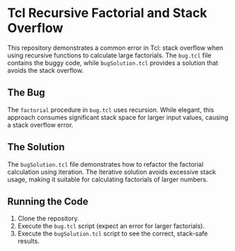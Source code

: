 # Tcl Recursive Factorial and Stack Overflow

This repository demonstrates a common error in Tcl: stack overflow when using recursive functions to calculate large factorials. The `bug.tcl` file contains the buggy code, while `bugSolution.tcl` provides a solution that avoids the stack overflow.

## The Bug
The `factorial` procedure in `bug.tcl` uses recursion. While elegant, this approach consumes significant stack space for larger input values, causing a stack overflow error.

## The Solution
The `bugSolution.tcl` file demonstrates how to refactor the factorial calculation using iteration. The iterative solution avoids excessive stack usage, making it suitable for calculating factorials of larger numbers.

## Running the Code
1. Clone the repository.
2. Execute the `bug.tcl` script (expect an error for larger factorials).
3. Execute the `bugSolution.tcl` script to see the correct, stack-safe results.